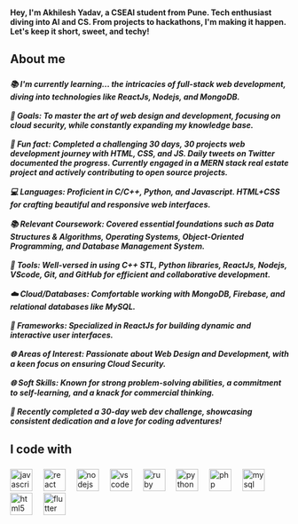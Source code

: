###

<h4 align="left">Hey, I'm Akhilesh Yadav, a CSEAI student from Pune. Tech enthusiast diving into AI and CS. From projects to hackathons, I'm making it happen. Let's keep it short, sweet, and techy!</h4>

###

<h2 align="left">About me</h2>

###

<h5 align="left">📚 I'm currently learning... the intricacies of full-stack web development, diving into technologies like ReactJs, Nodejs, and MongoDB.<br><br>🎯 Goals: To master the art of web design and development, focusing on cloud security, while constantly expanding my knowledge base.<br><br>🎲 Fun fact: Completed a challenging 30 days, 30 projects web development journey with HTML, CSS, and JS. Daily tweets on Twitter documented the progress. Currently engaged in a MERN stack real estate project and actively contributing to open source projects.<br><br>💻 Languages: Proficient in C/C++, Python, and Javascript. HTML+CSS for crafting beautiful and responsive web interfaces.<br><br>📚 Relevant Coursework: Covered essential foundations such as Data Structures & Algorithms, Operating Systems, Object-Oriented Programming, and Database Management System.<br><br>🧰 Tools: Well-versed in using C++ STL, Python libraries, ReactJs, Nodejs, VScode, Git, and GitHub for efficient and collaborative development.<br><br>☁️ Cloud/Databases: Comfortable working with MongoDB, Firebase, and relational databases like MySQL.<br><br>🤖 Frameworks: Specialized in ReactJs for building dynamic and interactive user interfaces.<br><br>🌐 Areas of Interest: Passionate about Web Design and Development, with a keen focus on ensuring Cloud Security.<br><br>🌐 Soft Skills: Known for strong problem-solving abilities, a commitment to self-learning, and a knack for commercial thinking.<br><br>🚀 Recently completed a 30-day web dev challenge, showcasing consistent dedication and a love for coding adventures!</h5>

###

<h2 align="left">I code with</h2>

###

<div align="left">
  <img src="https://cdn.jsdelivr.net/gh/devicons/devicon/icons/javascript/javascript-original.svg" height="40" alt="javascript logo"  />
  <img width="12" />
  <img src="https://cdn.jsdelivr.net/gh/devicons/devicon/icons/react/react-original.svg" height="40" alt="react logo"  />
  <img width="12" />
  <img src="https://cdn.jsdelivr.net/gh/devicons/devicon/icons/nodejs/nodejs-original.svg" height="40" alt="nodejs logo"  />
  <img width="12" />
  <img src="https://cdn.jsdelivr.net/gh/devicons/devicon/icons/vscode/vscode-original.svg" height="40" alt="vscode logo"  />
  <img width="12" />
  <img src="https://cdn.jsdelivr.net/gh/devicons/devicon/icons/ruby/ruby-original.svg" height="40" alt="ruby logo"  />
  <img width="12" />
  <img src="https://cdn.jsdelivr.net/gh/devicons/devicon/icons/python/python-original.svg" height="40" alt="python logo"  />
  <img width="12" />
  <img src="https://cdn.jsdelivr.net/gh/devicons/devicon/icons/php/php-original.svg" height="40" alt="php logo"  />
  <img width="12" />
  <img src="https://cdn.jsdelivr.net/gh/devicons/devicon/icons/mysql/mysql-original.svg" height="40" alt="mysql logo"  />
  <img width="12" />
  <img src="https://cdn.jsdelivr.net/gh/devicons/devicon/icons/html5/html5-original.svg" height="40" alt="html5 logo"  />
  <img width="12" />
  <img src="https://cdn.jsdelivr.net/gh/devicons/devicon/icons/flutter/flutter-original.svg" height="40" alt="flutter logo"  />
</div>

###

